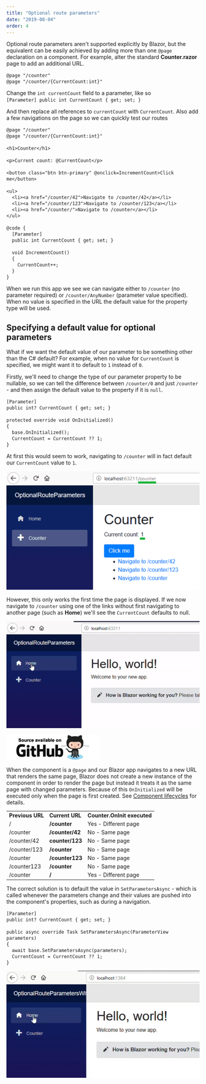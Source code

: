 ```yaml
---
title: "Optional route parameters"
date: "2019-08-04"
order: 4
---
```


Optional route parameters aren't supported explicitly by Blazor, but the equivalent can be easily achieved by adding
more than one `@page` declaration on a component.
For example, alter the standard **Counter.razor** page to add an additional URL.

```razor
@page "/counter"
@page "/counter/{CurrentCount:int}"
```

Change the `int currentCount` field to a parameter, like so  
`[Parameter] public int CurrentCount { get; set; }`  
  
And then replace all references to `currentCount` with `CurrentCount`.
Also add a few navigations on the page so we can quickly test our routes

```razor
@page "/counter"
@page "/counter/{CurrentCount:int}"

<h1>Counter</h1>

<p>Current count: @CurrentCount</p>

<button class="btn btn-primary" @onclick=IncrementCount>Click me</button>

<ul>
  <li><a href="/counter/42">Navigate to /counter/42</a></li>
  <li><a href="/counter/123">Navigate to /counter/123</a></li>
  <li><a href="/counter/">Navigate to /counter</a></li>
</ul>

@code {
  [Parameter]
  public int CurrentCount { get; set; }

  void IncrementCount()
  {
    CurrentCount++;
  }
}
```

When we run this app we see we can navigate either to `/counter` (no parameter required) or `/counter/AnyNumber`
(parameter value specified).
When no value is specified in the URL the default value for the property type will be used.

## Specifying a default value for optional parameters

What if we want the default value of our parameter to be something other than the C# default?
For example, when no value for `CurrentCount` is specified, we might want it to default to `1` instead of `0`.

Firstly, we'll need to change the type of our parameter property to be nullable, so we can tell the difference between
`/counter/0` and just `/counter` - and then assign the default value to the property if it is `null`.

```razor
[Parameter]
public int? CurrentCount { get; set; }

protected override void OnInitialized()
{
  base.OnInitialized();
  CurrentCount = CurrentCount ?? 1;
}
```

At first this would seem to work, navigating to `/counter` will in fact default our `CurrentCount` value to `1`.

![](images/OptionalRouteParametersOnInitialized.png)

However, this only works the first time the page is displayed.
If we now navigate to `/counter` using one of the links without first navigating to another page (such as **Home**)
we'll see the `CurrentCount` defaults to null.

![](images/OptionalRouteParametersNull.gif)

[![](images/SourceLink.png)](https://github.com/mrpmorris/blazor-university/tree/master/src/Routing/OptionalRouteParameters)

When the component is a `@page` and our Blazor app navigates to a new URL that renders the same page,
Blazor does not create a new instance of the component in order to render the page
but instead it treats it as the same page with changed parameters.
Because of this `OnInitialized` will be executed only when the page is first created.
See [Component lifecycles](http://blazor-university.com/components/component-lifecycles/) for details.

<table>
  <tbody>
    <tr>
      <td><strong>Previous URL</strong></td>
      <td><strong>Current URL</strong></td>
      <td><strong>Counter.OnInit executed</strong></td>
    </tr>
    <tr>
      <td>/</td>
      <td><strong>/counter</strong></td>
      <td>Yes - Different page</td>
    </tr>
    <tr>
      <td>/counter</td>
      <td><strong>/counter/42</strong></td>
      <td>No - Same page</td>
    </tr>
    <tr>
      <td>/counter/42</td>
      <td><strong>counter/123</strong></td>
      <td>No - Same page</td>
    </tr>
    <tr>
      <td>/counter/123</td>
      <td><strong>/counter</strong></td>
      <td>No - Same page</td>
    </tr>
    <tr>
      <td>/counter</td>
      <td><strong>/counter123</strong></td>
      <td>No - Same page</td>
    </tr>
    <tr>
      <td>/counter123</td>
      <td><strong>/counter</strong></td>
      <td>No - Same page</td>
    </tr>
    <tr>
      <td>/counter</td>
      <td><strong>/</strong></td>
      <td>Yes - Different page</td>
    </tr>
  </tbody>
</table>

The correct solution is to default the value in `SetParametersAsync` - which is called whenever the parameters change
and their values are pushed into the component's properties, such as during a navigation.

```razor
[Parameter]
public int? CurrentCount { get; set; }

public async override Task SetParametersAsync(ParameterView parameters)
{
  await base.SetParametersAsync(parameters);
  CurrentCount = CurrentCount ?? 1;
}
```

![](images/OptionalRouteParametersWithDefaultValues.gif)
